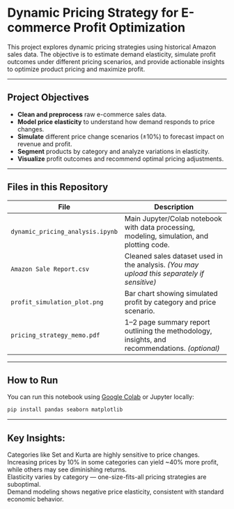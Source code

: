 #  Dynamic Pricing Strategy for E-commerce Profit Optimization

This project explores dynamic pricing strategies using historical Amazon sales data. The objective is to estimate demand elasticity, simulate profit outcomes under different pricing scenarios, and provide actionable insights to optimize product pricing and maximize profit.

---

##  Project Objectives

- **Clean and preprocess** raw e-commerce sales data.
- **Model price elasticity** to understand how demand responds to price changes.
- **Simulate** different price change scenarios (±10%) to forecast impact on revenue and profit.
- **Segment** products by category and analyze variations in elasticity.
- **Visualize** profit outcomes and recommend optimal pricing adjustments.

---

##  Files in this Repository

| File | Description |
|------|-------------|
| `dynamic_pricing_analysis.ipynb` | Main Jupyter/Colab notebook with data processing, modeling, simulation, and plotting code. |
| `Amazon Sale Report.csv` | Cleaned sales dataset used in the analysis. *(You may upload this separately if sensitive)* |
| `profit_simulation_plot.png` | Bar chart showing simulated profit by category and price scenario. |
| `pricing_strategy_memo.pdf` | 1–2 page summary report outlining the methodology, insights, and recommendations. *(optional)* |

---

##  How to Run

You can run this notebook using [Google Colab](https://colab.research.google.com/) or Jupyter locally:

```bash
pip install pandas seaborn matplotlib
```
---

## Key Insights:<br>
Categories like Set and Kurta are highly sensitive to price changes.<br>
Increasing prices by 10% in some categories can yield ~40% more profit, while others may see diminishing returns.<br>
Elasticity varies by category — one-size-fits-all pricing strategies are suboptimal.<br>
Demand modeling shows negative price elasticity, consistent with standard economic behavior.

